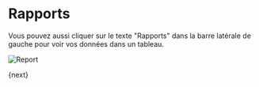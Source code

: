<!-- add-breadcrumbs -->
# Rapports

Vous pouvez aussi cliquer sur le texte "Rapports" dans la barre latérale de gauche pour voir vos données dans un tableau.

<img class="screenshot" alt="Report" src="{{docs_base_url}}/assets/img/report.png">

{next}
